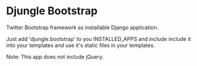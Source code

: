 Djungle Bootstrap
=================
Twitter Bootstrap framework as installable Django application.

Just add 'djungle.bootstrap' to you INSTALLED_APPS and include include it into
your templates and use it's static files in your templates.

Note: This app does not include jQuery.
